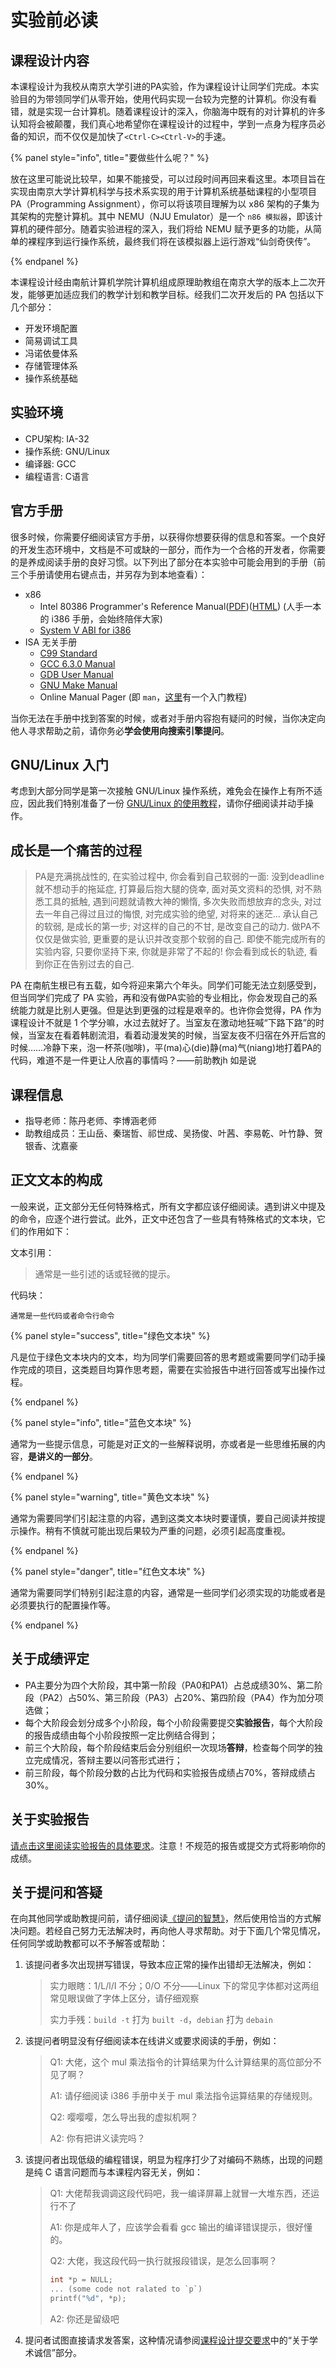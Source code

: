 # 实验前必读

## 课程设计内容

本课程设计为我校从南京大学引进的PA实验，作为课程设计让同学们完成。本实验目的为带领同学们从零开始，使用代码实现一台较为完整的计算机。你没有看错，就是实现一台计算机。随着课程设计的深入，你脑海中既有的对计算机的许多认知将会被颠覆，我们真心地希望你在课程设计的过程中，学到一点身为程序员必备的知识，而不仅仅是加快了`<Ctrl-C><Ctrl-V>`的手速。

{% panel style="info", title="要做些什么呢？" %}

放在这里可能说比较早，如果不能接受，可以过段时间再回来看这里。本项目旨在实现由南京大学计算机科学与技术系实现的用于计算机系统基础课程的小型项目 PA（Programming Assignment），你可以将该项目理解为以 x86 架构的子集为其架构的完整计算机。其中 NEMU（NJU Emulator）是一个 `n86 模拟器`，即该计算机的硬件部分。随着实验进程的深入，我们将给 NEMU 赋予更多的功能，从简单的裸程序到运行操作系统，最终我们将在该模拟器上运行游戏“仙剑奇侠传”。

{% endpanel %}

本课程设计经由南航计算机学院计算机组成原理助教组在南京大学的版本上二次开发，能够更加适应我们的教学计划和教学目标。经我们二次开发后的 PA 包括以下几个部分：

* 开发环境配置
* 简易调试工具
* 冯诺依曼体系
* 存储管理体系
* 操作系统基础

## 实验环境

* CPU架构: IA-32
* 操作系统: GNU/Linux
* 编译器: GCC
* 编程语言: C语言

## 官方手册

很多时候，你需要仔细阅读官方手册，以获得你想要获得的信息和答案。一个良好的开发生态环境中，文档是不可或缺的一部分，而作为一个合格的开发者，你需要的是养成阅读手册的良好习惯。以下列出了部分在本实验中可能会用到的手册（前三个手册请使用右键点击，并另存为到本地查看）：

* x86
  * Intel 80386 Programmer's Reference Manual([PDF](docs/386intel.pdf))([HTML](https://nju-projectn.github.io/i386-manual/toc.htm)) (人手一本的 i386 手册，会始终陪伴大家)
  * [System V ABI for i386](docs/abi386-4.pdf)
* ISA 无关手册
  * [C99 Standard](docs/C99.pdf)
  * [GCC 6.3.0 Manual](https://gcc.gnu.org/onlinedocs/gcc-6.3.0/gcc/)
  * [GDB User Manual](https://sourceware.org/gdb/current/onlinedocs/gdb/)
  * [GNU Make Manual](https://www.gnu.org/software/make/manual/make.html)
  * Online Manual Pager (即 `man`，[这里](others/man-manual.html)有一个入门教程)

当你无法在手册中找到答案的时候，或者对手册内容抱有疑问的时候，当你决定向他人寻求帮助之前，请你务必**学会使用向搜索引擎提问**。

## GNU/Linux 入门

考虑到大部分同学是第一次接触 GNU/Linux 操作系统，难免会在操作上有所不适应，因此我们特别准备了一份 [GNU/Linux 的使用教程](others\linux-manual.md )，请你仔细阅读并动手操作。

## 成长是一个痛苦的过程

> PA是充满挑战性的, 在实验过程中, 你会看到自己软弱的一面: 没到deadline就不想动手的拖延症, 打算最后抱大腿的侥幸, 面对英文资料的恐惧, 对不熟悉工具的抵触, 遇到问题就请教大神的懒惰, 多次失败而想放弃的念头, 对过去一年自己得过且过的悔恨, 对完成实验的绝望, 对将来的迷茫... 承认自己的软弱, 是成长的第一步; 对这样的自己的不甘, 是改变自己的动力. 做PA不仅仅是做实验, 更重要的是认识并改变那个软弱的自己. 即使不能完成所有的实验内容, 只要你坚持下来, 你就是非常了不起的! 你会看到成长的轨迹, 看到你正在告别过去的自己.

PA 在南航生根已有五载，如今将迎来第六个年头。同学们可能无法立刻感受到，但当同学们完成了 PA 实验，再和没有做PA实验的专业相比，你会发现自己的系统能力就是比别人更强。但是达到更强的过程是艰辛的。也许你会觉得，PA 作为课程设计不就是 1 个学分嘛，水过去就好了。当室友在激动地狂喊“下路下路”的时候，当室友在看着韩剧流泪，看着动漫发笑的时候，当室友夜不归宿在外开后宫的时候……冷静下来，泡一杯茶(咖啡)，平(ma)心(die)静(ma)气(niang)地打着PA的代码，难道不是一件更让人欣喜的事情吗？——前助教jh 如是说

## 课程信息

* 指导老师：陈丹老师、李博涵老师
* 助教组成员：王山岳、秦瑞哲、祁世成、吴扬俊、叶茜、李易乾、叶竹静、贺银香、沈嘉豪

## 正文文本的构成

一般来说，正文部分无任何特殊格式，所有文字都应该仔细阅读。遇到讲义中提及的命令，应逐个进行尝试。此外，正文中还包含了一些具有特殊格式的文本块，它们的作用如下：

文本引用：

> 通常是一些引述的话或轻微的提示。

代码块：

```
通常是一些代码或者命令行命令
```

{% panel style="success", title="绿色文本块" %}

凡是位于绿色文本块内的文本，均为同学们需要回答的思考题或需要同学们动手操作完成的项目，这类题目均算作思考题，需要在实验报告中进行回答或写出操作过程。

{% endpanel %}

{% panel style="info", title="蓝色文本块" %}

通常为一些提示信息，可能是对正文的一些解释说明，亦或者是一些思维拓展的内容，**是讲义的一部分**。

{% endpanel %}

{% panel style="warning", title="黄色文本块" %}

通常为需要同学们引起注意的内容，遇到这类文本块时要谨慎，要自己阅读并按提示操作。稍有不慎就可能出现后果较为严重的问题，必须引起高度重视。

{% endpanel %}

{% panel style="danger", title="红色文本块" %}

通常为需要同学们特别引起注意的内容，通常是一些同学们必须实现的功能或者是必须要执行的配置操作等。

{% endpanel %}

## 关于成绩评定

* PA主要分为四个大阶段，其中第一阶段（PA0和PA1）占总成绩30%、第二阶段（PA2）占50%、第三阶段（PA3）占20%、第四阶段（PA4）作为加分项选做；
* 每个大阶段会划分成多个小阶段，每个小阶段需要提交**实验报告**，每个大阶段的报告成绩由每个小阶段按照一定比例结合得到；
* 前三个大阶段，每个阶段结束后会分别组织一次现场**答辩**，检查每个同学的独立完成情况，答辩主要以问答形式进行；
* 前三阶段，每个阶段分数的占比为代码和实验报告成绩占70%，答辩成绩占30%。

## 关于实验报告

[请点击这里阅读实验报告的具体要求](others/submit-requirement.md)。注意！不规范的报告或提交方式将影响你的成绩。

## 关于提问和答疑

在向其他同学或助教提问前，请仔细阅读[《提问的智慧》](http://www.dianbo.org/9238/stone/tiwendezhihui.htm)，然后使用恰当的方式解决问题。若经自己努力无法解决时，再向他人寻求帮助。对于下面几个常见情况，任何同学或助教都可以不予解答或帮助：

1. 该提问者多次出现拼写错误，导致本应正常的操作出错却无法解决，例如：

   > 实力眼瞎：1/L/l/I 不分；0/O 不分——Linux 下的常见字体都对这两组常见眼误做了字体上区分，请仔细观察
   >
   > 实力手残：`build -t` 打为 `built -d`，`debian` 打为 `debain`

2. 该提问者明显没有仔细阅读本在线讲义或要求阅读的手册，例如：

   > Q1: 大佬，这个 mul 乘法指令的计算结果为什么计算结果的高位部分不见了啊？
   >
   > A1: 请仔细阅读 i386 手册中关于 mul 乘法指令运算结果的存储规则。
   >
   > Q2: 嘤嘤嘤，怎么导出我的虚拟机啊？
   >
   > A2: 你有把讲义读完吗？

3. 该提问者出现低级的编程错误，明显为程序打少了对编码不熟练，出现的问题是纯 C 语言问题而与本课程内容无关，例如：

   > Q1: 大佬帮我调调这段代码吧，我一编译屏幕上就冒一大堆东西，还运行不了
   >
   > A1: 你是成年人了，应该学会看看 gcc 输出的编译错误提示，很好懂的。
   >
   > Q2: 大佬，我这段代码一执行就报段错误，是怎么回事啊？
   >
   > ```c
   > int *p = NULL;
   > ... (some code not ralated to `p`)
   > printf("%d", *p);
   > ```
   >
   > A2: 你还是留级吧

4. 提问者试图直接请求发答案，这种情况请参阅[课程设计提交要求](others/submit-requirement.md)中的“关于学术诚信”部分。

